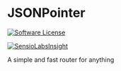 JSONPointer
===========

[![Software License](https://img.shields.io/badge/license-MIT-red.svg)](LICENSE)

[![SensioLabsInsight](https://insight.sensiolabs.com/projects/b039852d-23ea-40d0-8981-b0e98e7b511c/mini.png)](https://insight.sensiolabs.com/projects/b039852d-23ea-40d0-8981-b0e98e7b511c)

A simple and fast router for anything
